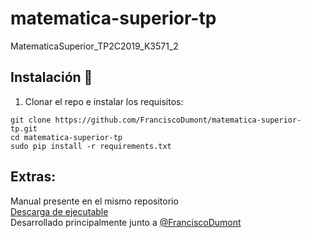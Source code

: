 # matematica-superior-tp
MatematicaSuperior_TP2C2019_K3571_2

## Instalación :wrench:
1. Clonar el repo e instalar los requisitos:
```
git clone https://github.com/FranciscoDumont/matematica-superior-tp.git
cd matematica-superior-tp
sudo pip install -r requirements.txt
```
## Extras:
Manual presente en el mismo repositorio  
[Descarga de ejecutable](https://drive.google.com/file/d/1p1Oqat_sKDvsAn_gIrU3jhjrYcws8zdU/view?usp=sharing)  
Desarrollado principalmente junto a [@FranciscoDumont](https://github.com/FranciscoDumont)

